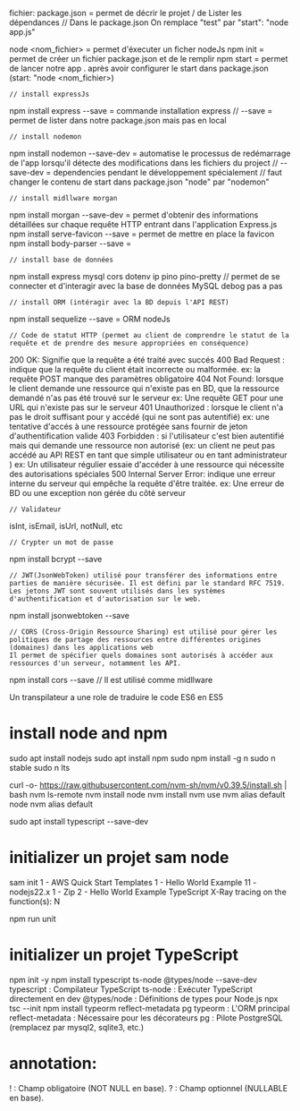 fichier: package.json = permet de décrir le projet / de Lister les dépendances
// Dans le package.json
On remplace "test" par "start": "node app.js"

node <nom_fichier> = permet d'éxecuter un ficher nodeJs
npm init = permet de créer un fichier package.json et de le remplir
npm start = permet de lancer notre app . après avoir configurer le start dans package.json (start: "node <nom_fichier>)

    // install expressJs
npm install express --save = commande installation express
                            // --save = permet de lister dans notre package.json mais pas en local

    // install nodemon
npm install nodemon --save-dev = automatise le processus de redémarrage de l'app lorsqu'il détecte des modifications dans les fichiers du project
                            // --save-dev = dependencies pendant le développement spécialement
                            // faut changer le contenu de start dans package.json "node" par "nodemon"

    // install midllware morgan
npm install morgan --save-dev = permet d'obtenir des informations détaillées sur chaque requête HTTP entrant dans l'application Express.js
npm install serve-favicon --save = permet de mettre en place la favicon
npm install body-parser --save = 

    // install base de données
npm install express mysql cors dotenv ip pino pino-pretty // permet de se connecter et d'interagir avec la base de données MySQL
debog pas a pas

    // install ORM (intéragir avec la BD depuis l'API REST)
npm install sequelize --save = ORM nodeJs


    // Code de statut HTTP (permet au client de comprendre le statut de la requête et de prendre des mesure appropriées en conséquence)
200 OK: Signifie que la requête a été traité avec succés
400 Bad Request : indique que la requête du client était incorrecte ou malformée.
    ex: la requête POST manque des paramètres obligatoire
404 Not Found: lorsque le client demande une ressource qui n'existe pas en BD, que la ressource demandé n'as pas été trouvé sur le serveur
    ex: Une requête GET pour une URL qui n'existe pas sur le serveur
401 Unauthorized : lorsque le client n'a pas le droit suffisant pour y accédé (qui ne sont pas autentifié)
    ex: une tentative d'accés à une ressource protégée sans fournir de jeton d'authentification valide
403 Forbidden : si l'utilisateur c'est bien autentifié mais qui demande une ressource non autorisé (ex: un client ne peut pas accédé au API REST en tant que simple utilisateur ou en tant administrateur )
    ex: Un utilisateur régulier essaie d'accéder à une ressource qui nécessite des autorisations spéciales
500 Internal Server Error: indique une erreur interne du serveur qui empêche la requête d'être traitée.
    ex: Une erreur de BD ou une exception non gérée du côté serveur

    // Validateur
isInt, isEmail, isUrl, notNull, etc

    // Crypter un mot de passe
npm install bcrypt --save

    // JWT(JsonWebToken) utilisé pour transférer des informations entre parties de manière sécurisée. Il est défini par le standard RFC 7519. Les jetons JWT sont souvent utilisés dans les systèmes d'authentification et d'autorisation sur le web.
npm install jsonwebtoken --save

    // CORS (Cross-Origin Ressource Sharing) est utilisé pour gérer les politiques de partage des ressources entre différentes origines (domaines) dans les applications web
    Il permet de spécifier quels domaines sont autorisés à accéder aux ressources d'un serveur, notamment les API.
npm install cors --save
// Il est utilisé comme midllware


Un transpilateur a une role de traduire le code ES6 en ES5

# install node and npm
sudo apt install nodejs
sudo apt install npm
sudo npm install -g n <!--Installez n (un gestionnaire de versions pour Node.js) -->
sudo n stable <!--Mettez à jour Node.js à la version stable la plus récente-->
sudo n lts <!--(Optionnel) Mettez à jour Node.js vers la version LTS-->

curl -o- https://raw.githubusercontent.com/nvm-sh/nvm/v0.39.5/install.sh | bash <!-- Utiliser Node Version Manager (NVM) (Recommandé)-->
nvm ls-remote <!--Lister les versions disponibles-->
nvm install node <!--Installer la dernière version stable de Node.js-->
nvm install <version>
nvm use <version>
nvm alias default node <!--Definir la version comme par défaut-->
nvm alias default <version>

sudo apt install typescript --save-dev <!--Installer la dépendance type script-->

# initializer un projet sam node
sam init <!--Initialiser un projet sam node-->
1 - AWS Quick Start Templates
1 - Hello World Example
11 - nodejs22.x
1 - Zip
2 - Hello World Example TypeScript
X-Ray tracing on the function(s): N


npm run unit <!--permet de lancer les tests(test dans l'app sam)-->

# initializer un projet TypeScript
npm init -y
npm install typescript ts-node @types/node --save-dev
    typescript : Compilateur TypeScript
    ts-node : Exécuter TypeScript directement en dev
    @types/node : Définitions de types pour Node.js
npx tsc --init <!--Initialise la config TypeScript-->
npm install typeorm reflect-metadata pg
    typeorm : L'ORM principal
    reflect-metadata : Nécessaire pour les décorateurs
    pg : Pilote PostgreSQL (remplacez par mysql2, sqlite3, etc.)


# annotation:
! : Champ obligatoire (NOT NULL en base).
? : Champ optionnel (NULLABLE en base).